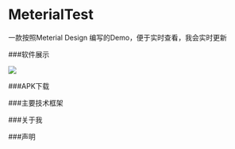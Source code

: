 # MeterialTest
一款按照Meterial Design  编写的Demo，便于实时查看，我会实时更新


###软件展示

![](https://github.com/xmydeveloper/MeterialTest/blob/master/screenshot/meterialdesign.gif)


###APK下载


###主要技术框架


###关于我


###声明
